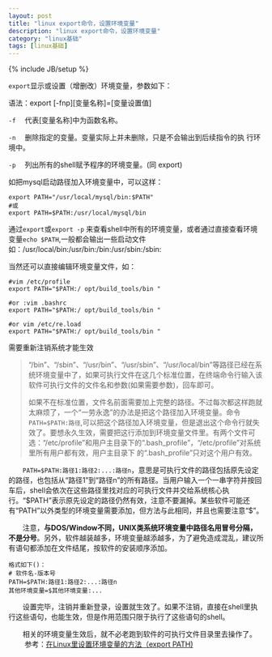 ```yaml
---
layout: post
title: "linux export命令，设置环境变量"
description: "linux export命令，设置环境变量"
category: "linux基础"
tags: [linux基础]
---
```

{% include JB/setup %}

<p><code>export</code>显示或设置（增删改）环境变量，参数如下：</p>

<p>语法：export [-fnp][变量名称]=[变量设置值]</p>

<p><code>-f</code> 　代表[变量名称]中为函数名称。</p>

<p><code>-n</code> 　删除指定的变量。变量实际上并未删除，只是不会输出到后续指令的执
行环境中。</p>

<p><code>-p</code> 　列出所有的shell赋予程序的环境变量。(同 export)</p>

<p>如把mysql启动路径加入环境变量中，可以这样：</p>

<pre><code>export PATH="/usr/local/mysql/bin:$PATH"
#或
export PATH=$PATH:/usr/local/mysql/bin
</code></pre>

<p>通过<code>export</code>或<code>export -p</code> 来查看shell中所有的环境变量，或者通过直接查看环境变量<code>echo $PATH</code>,一般都会输出一些启动文件如：/usr/local/bin:/usr/bin:/bin:/usr/sbin:/sbin:</p>

<!--more-->

<p>当然还可以直接编辑环境变量文件，如：</p>

<pre><code>#vim /etc/profile
export PATH="$PATH:/ opt/build_tools/bin "

#or :vim .bashrc
export PATH="$PATH:/ opt/build_tools/bin "

#or vim /etc/re.load
export PATH="$PATH:/ opt/build_tools/bin "
</code></pre>

<p>需要重新注销系统才能生效</p>

<blockquote>
  <p>“/bin”、“/sbin”、“/usr/bin”、“/usr/sbin”、“/usr/local/bin”等路径已经在系统环境变量中了，如果可执行文件在这几个标准位置，在终端命令行输入该软件可执行文件的文件名和参数(如果需要参数)，回车即可。</p>
  
  <p>如果不在标准位置，文件名前面需要加上完整的路径。不过每次都这样跑就太麻烦了，一个“一劳永逸”的办法是把这个路径加入环境变量。命令 <code>PATH=$PATH:路径</code>,可以把这个路径加入环境变量，但是退出这个命令行就失效了。要想永久生效，需要把这行添加到环境变量文件里。有两个文件可 选：“/etc/profile”和用户主目录下的“.bash_profile”，“/etc/profile”对系统里所有用户都有效，用户主目录下 的“.bash_profile”只对这个用户有效。</p>
</blockquote>

<p>　　<code>PATH=$PATH:路径1:路径2:...:路径n</code>，意思是可执行文件的路径包括原先设定的路径，也包括从“路径1”到“路径n”的所有路径。当用户输入一个一串字符并按回车后，shell会依次在这些路径里找对应的可执行文件并交给系统核心执行。“$PATH”表示原先设定的路径仍然有效，注意不要漏掉。某些软件可能还有“PATH”以外类型的环境变量需要添加，但方法与此相同，并且也需要注意“$”。</p>

<p>　　注意，<strong>与DOS/Window不同，UNIX类系统环境变量中路径名用冒号分隔，不是分号</strong>。另外，软件越装越多，环境变量越添越多，为了避免造成混乱，建议所有语句都添加在文件结尾，按软件的安装顺序添加。</p>

<pre><code>格式如下()：
# 软件名-版本号
PATH=$PATH:路径1:路径2:...:路径n
其他环境变量=$其他环境变量:...
</code></pre>

<p>　　设置完毕，注销并重新登录，设置就生效了。如果不注销，直接在shell里执行这些语句，也能生效，但是作用范围只限于执行了这些语句的shell。</p>

<p>　　相关的环境变量生效后，就不必老跑到软件的可执行文件目录里去操作了。
　　
参考：<a href="http://www.cnblogs.com/amboyna/archive/2008/03/08/1096024.html">在Linux里设置环境变量的方法（export PATH)</a>
　　</p>
